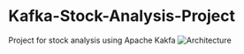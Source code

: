 # Kafka-Stock-Analysis-Project
Project for stock analysis using Apache Kakfa
![Architecture](https://user-images.githubusercontent.com/30840154/216561297-db7d406d-cdf5-448e-b3fd-ab513443a7fd.jpg)
